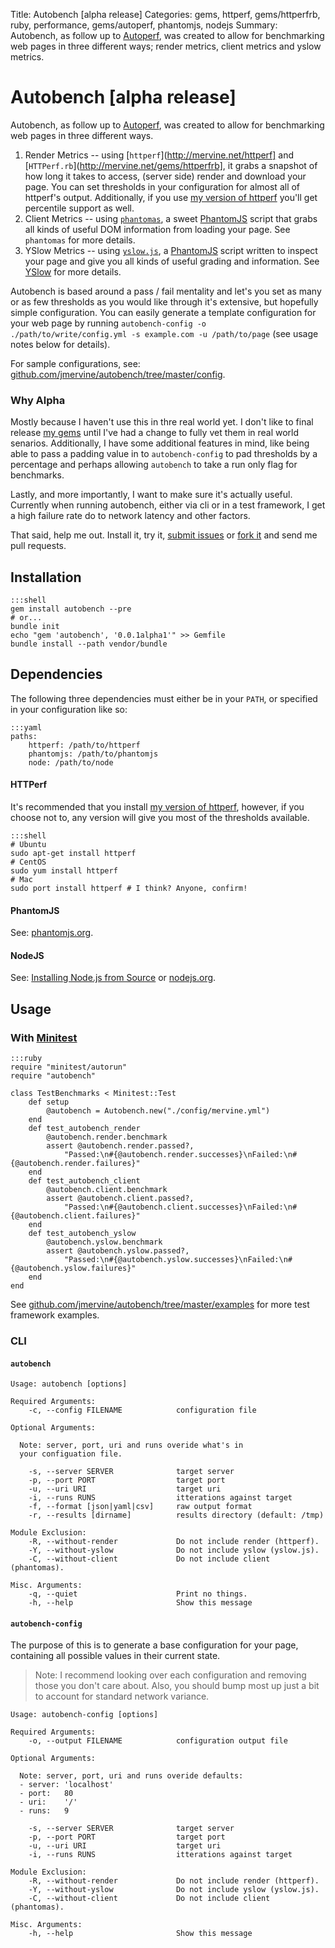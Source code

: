 Title: Autobench [alpha release]
Categories: gems, httperf, gems/httperfrb, ruby, performance, gems/autoperf, phantomjs, nodejs
Summary: Autobench, as follow up to [Autoperf](http://mervine.net/gems/autoperf), was created to allow for benchmarking web pages 
in three different ways; render metrics, client metrics and yslow metrics.

# Autobench [alpha release]

Autobench, as follow up to [Autoperf](http://mervine.net/gems/autoperf), was created to allow for benchmarking web pages 
in three different ways. 

1. Render Metrics -- using [`httperf`](http://mervine.net/httperf] and [`HTTPerf.rb`](http://mervine.net/gems/httperfrb], it 
   grabs a snapshot of how long it takes to access, (server side) render and download your page. You can set thresholds 
   in your configuration for almost all of httperf's output. Additionally, if you use 
   [my version of httperf](http://mervine.net/httperf-0-9-1-with-individual-connection-times) you'll get percentile
   support as well.
2. Client Metrics -- using [`phantomas`](https://github.com/macbre/phantomas), a sweet [PhantomJS](http://mervine.net/phantomjs)
   script that grabs all kinds of useful DOM information from loading your page. See `phantomas` for more details.
3. YSlow Metrics -- using [`yslow.js`](http://yslow.org/phantomjs), a [PhantomJS](http://mervine.net/phantomjs) script
   written to inspect your page and give you all kinds of useful grading and information. See [YSlow](http://yslow.org)
   for more details.
   
Autobench is based around a pass / fail mentality and let's you set as many or as few thresholds as you would like through
it's extensive, but hopefully simple configuration. You can easily generate a template configuration for your web page by
running `autobench-config -o ./path/to/write/config.yml -s example.com -u /path/to/page` (see usage notes below for details).

For sample configurations, see: [github.com/jmervine/autobench/tree/master/config](https://github.com/jmervine/autobench/tree/master/config).

### Why Alpha

Mostly because I haven't use this in thre real world yet. I don't like to final release [my gems](/gems)
until I've had a change to fully vet them in real world senarios. Additionally, I have some additional 
features in mind, like being able to pass a padding value in to `autobench-config` to pad thresholds by 
a percentage and perhaps allowing `autobench` to take a run only flag for benchmarks.

Lastly, and more importantly, I want to make sure it's actually useful. Currently when running autobench,
either via cli or in a test framework, I get a high failure rate do to network latency and other factors.

That said, help me out. Install it, try it, [submit issues](https://github.com/jmervine/autobench/issues) 
or [fork it](https://github.com/jmervine/autobench) and send me pull requests.


## Installation

    :::shell
    gem install autobench --pre
    # or...
    bundle init
    echo "gem 'autobench', '0.0.1alpha1'" >> Gemfile
    bundle install --path vendor/bundle

## Dependencies

The following three dependencies must either be in your `PATH`, or specified in your configuration like so:

    :::yaml
    paths:
        httperf: /path/to/httperf
        phantomjs: /path/to/phantomjs
        node: /path/to/node


#### HTTPerf

It's recommended that you install [my version of httperf](http://mervine.net/httperf-0-9-1-with-individual-connection-times),
however, if you choose not to, any version will give you most of the thresholds available.

    :::shell
    # Ubuntu
    sudo apt-get install httperf
    # CentOS
    sudo yum install httperf
    # Mac
    sudo port install httperf # I think? Anyone, confirm!

#### PhantomJS

See: [phantomjs.org](http://phantomjs.org/).

#### NodeJS

See: [Installing Node.js from Source](/notes/installing-nodejs-from-source) or [nodejs.org](http://nodejs.org/).

## Usage

### With [Minitest](https://github.com/seattlerb/minitest)

    :::ruby
    require "minitest/autorun"
    require "autobench"

    class TestBenchmarks < Minitest::Test
        def setup
            @autobench = Autobench.new("./config/mervine.yml")
        end
        def test_autobench_render
            @autobench.render.benchmark
            assert @autobench.render.passed?,
                "Passed:\n#{@autobench.render.successes}\nFailed:\n#{@autobench.render.failures}"
        end
        def test_autobench_client
            @autobench.client.benchmark
            assert @autobench.client.passed?,
                "Passed:\n#{@autobench.client.successes}\nFailed:\n#{@autobench.client.failures}"
        end
        def test_autobench_yslow
            @autobench.yslow.benchmark
            assert @autobench.yslow.passed?,
                "Passed:\n#{@autobench.yslow.successes}\nFailed:\n#{@autobench.yslow.failures}"
        end
    end

See [github.com/jmervine/autobench/tree/master/examples](https://github.com/jmervine/autobench/tree/master/examples)
for more test framework examples.

### CLI

#### `autobench`

    Usage: autobench [options]

    Required Arguments:
        -c, --config FILENAME            configuration file

    Optional Arguments:

      Note: server, port, uri and runs overide what's in
      your configuation file.

        -s, --server SERVER              target server
        -p, --port PORT                  target port
        -u, --uri URI                    target uri
        -i, --runs RUNS                  itterations against target
        -f, --format [json|yaml|csv]     raw output format
        -r, --results [dirname]          results directory (default: /tmp)

    Module Exclusion:
        -R, --without-render             Do not include render (httperf).
        -Y, --without-yslow              Do not include yslow (yslow.js).
        -C, --without-client             Do not include client (phantomas).

    Misc. Arguments:
        -q, --quiet                      Print no things.
        -h, --help                       Show this message

#### `autobench-config`

The purpose of this is to generate a base configuration for your page, containing
all possible values in their current state.

> Note: I recommend looking over each configuration and removing those you don't
> care about. Also, you should bump most up just a bit to account for standard
> network variance.

    Usage: autobench-config [options]

    Required Arguments:
        -o, --output FILENAME            configuration output file

    Optional Arguments:

      Note: server, port, uri and runs overide defaults:
      - server: 'localhost'
      - port:   80
      - uri:    '/'
      - runs:   9

        -s, --server SERVER              target server
        -p, --port PORT                  target port
        -u, --uri URI                    target uri
        -i, --runs RUNS                  itterations against target

    Module Exclusion:
        -R, --without-render             Do not include render (httperf).
        -Y, --without-yslow              Do not include yslow (yslow.js).
        -C, --without-client             Do not include client (phantomas).

    Misc. Arguments:
        -h, --help                       Show this message
